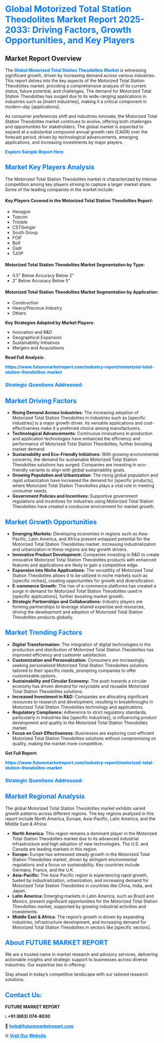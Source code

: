 <h1 style="color: #007BFF;">Global Motorized Total Station Theodolites Market Report 2025-2033: Driving Factors, Growth Opportunities, and Key Players</h1>

<section id="overview">
<h2>Market Report Overview</h2>
<p>The <a href="https://www.futuremarketreport.com/industry-report/motorized-total-station-theodolites-market" style="color: #007BFF; text-decoration: none;"><strong>Global Motorized Total Station Theodolites Market</strong></a> is witnessing significant growth, driven by increasing demand across various industries. This report delves into the key aspects of the Motorized Total Station Theodolites market, providing a comprehensive analysis of its current status, future potential, and challenges. The demand for Motorized Total Station Theodolites has surged due to its wide-ranging applications in industries such as [insert industries], making it a critical component in modern-day [applications].</p>
<p>As consumer preferences shift and industries innovate, the Motorized Total Station Theodolites market continues to evolve, offering both challenges and opportunities for stakeholders. The global market is expected to expand at a substantial compound annual growth rate (CAGR) over the forecast period, driven by technological advancements, emerging applications, and increasing investments by major players.</p>
</section>

<section id="overview">
<p><a href="https://www.futuremarketreport.com/request-sample/reportId=40585" style="color: #007BFF; text-decoration: none;"><strong>Explore Sample Report Here</strong></a></p>
</section>

<section id="key-players">
<h2 style="color: #007BFF;">Market Key Players Analysis</h2>
<p>The Motorized Total Station Theodolites market is characterized by intense competition among key players striving to capture a larger market share. Some of the leading companies in the market include:</p>
<h4>Key Players Covered in the Motorized Total Station Theodolites Report:</h4>
<ul><li>Hexagon</li><li>Topcon</li><li>Trimble</li><li>CST/berger</li><li>South Group</li><li>FOIF</li><li>Boif</li><li>Dadi</li><li>TJOP</li></ul>
<h4>Motorized Total Station Theodolites Market Segmentation by Type:</h4>
<ul><li>0.5&quot; Below Accuracy Below 2&quot;</li><li>2&quot; Below Accuracy Below 5&quot;</li></ul>

<h4>Motorized Total Station Theodolites Market Segmentation by Application:</h4>
<ul><li>Construction</li><li>Heavy/Precious Industry</li><li>Others</li></ul>
<p><strong>Key Strategies Adopted by Market Players:</strong></p>
<ul>
<li>Innovation and R&D</li>
<li>Geographical Expansion</li>
<li>Sustainability Initiatives</li>
<li>Mergers and Acquisitions</li>
</ul>
</section>

<section>
<p><strong>Read Full Analysis: </strong></p><a href="https://www.futuremarketreport.com/industry-report/motorized-total-station-theodolites-market" style="color: #007BFF; text-decoration: none;"><strong>https://www.futuremarketreport.com/industry-report/motorized-total-station-theodolites-market</strong></a>
<h3 style="color: #007BFF;">Strategic Questions Addressed:</h3>
</section>

<section id="driving-factors">
<h2 style="color: #007BFF;">Market Driving Factors</h2>
<ul>
<li><strong>Rising Demand Across Industries:</strong> The increasing adoption of Motorized Total Station Theodolites in industries such as [specific industries] is a major growth driver. Its versatile applications and cost-effectiveness make it a preferred choice among manufacturers.</li>
<li><strong>Technological Advancements:</strong> Continuous innovations in production and application technologies have enhanced the efficiency and performance of Motorized Total Station Theodolites, further boosting market demand.</li>
<li><strong>Sustainability and Eco-Friendly Initiatives:</strong> With growing environmental concerns, the demand for sustainable Motorized Total Station Theodolites solutions has surged. Companies are investing in eco-friendly variants to align with global sustainability goals.</li>
<li><strong>Growing Population and Urbanization:</strong> The rising global population and rapid urbanization have increased the demand for [specific products], where Motorized Total Station Theodolites plays a vital role in meeting consumer needs.</li>
<li><strong>Government Policies and Incentives:</strong> Supportive government regulations and incentives for industries using Motorized Total Station Theodolites have created a conducive environment for market growth.</li>
</ul>
</section>

<section id="growth-opportunities">
<h2 style="color: #007BFF;">Market Growth Opportunities</h2>
<ul>
<li><strong>Emerging Markets:</strong> Developing economies in regions such as Asia-Pacific, Latin America, and Africa present untapped potential for the Motorized Total Station Theodolites market. Increasing industrialization and urbanization in these regions are key growth drivers.</li>
<li><strong>Innovative Product Development:</strong> Companies investing in R&D to create innovative Motorized Total Station Theodolites products with enhanced features and applications are likely to gain a competitive edge.</li>
<li><strong>Expansion into Niche Applications:</strong> The versatility of Motorized Total Station Theodolites allows it to be utilized in niche markets such as [specific niches], creating opportunities for growth and diversification.</li>
<li><strong>E-commerce Growth:</strong> The rise of e-commerce platforms has created a surge in demand for Motorized Total Station Theodolites used in [specific applications], further boosting market growth.</li>
<li><strong>Strategic Partnerships and Collaborations:</strong> Industry players are forming partnerships to leverage shared expertise and resources, driving the development and adoption of Motorized Total Station Theodolites products globally.</li>
</ul>
</section>

<section id="trending-factors">
<h2 style="color: #007BFF;">Market Trending Factors</h2>
<ul>
<li><strong>Digital Transformation:</strong> The integration of digital technologies in the production and distribution of Motorized Total Station Theodolites has improved efficiency and customer satisfaction.</li>
<li><strong>Customization and Personalization:</strong> Consumers are increasingly seeking personalized Motorized Total Station Theodolites solutions tailored to their specific needs, prompting companies to offer customizable options.</li>
<li><strong>Sustainability and Circular Economy:</strong> The push towards a circular economy has driven demand for recyclable and reusable Motorized Total Station Theodolites solutions.</li>
<li><strong>Increased Investment in R&D:</strong> Companies are allocating significant resources to research and development, resulting in breakthroughs in Motorized Total Station Theodolites technology and applications.</li>
<li><strong>Regulatory Compliance:</strong> Adherence to strict regulatory standards, particularly in industries like [specific industries], is influencing product development and quality in the Motorized Total Station Theodolites market.</li>
<li><strong>Focus on Cost-Effectiveness:</strong> Businesses are exploring cost-efficient Motorized Total Station Theodolites solutions without compromising on quality, making the market more competitive.</li>
</ul>
</section>

<section>
<p><strong>Get Full Report: </strong></p><a href="https://www.futuremarketreport.com/industry-report/motorized-total-station-theodolites-market" style="color: #007BFF; text-decoration: none;"><strong>https://www.futuremarketreport.com/industry-report/motorized-total-station-theodolites-market</strong></a>
<h3 style="color: #007BFF;">Strategic Questions Addressed:</h3>
</section>


<section id="regional-analysis">
<h2 style="color: #007BFF;">Market Regional Analysis</h2>
<p>The global Motorized Total Station Theodolites market exhibits varied growth patterns across different regions. The key regions analyzed in this report include North America, Europe, Asia-Pacific, Latin America, and the Middle East & Africa:</p>
<ul>
<li><strong>North America:</strong> This region remains a dominant player in the Motorized Total Station Theodolites market due to its advanced industrial infrastructure and high adoption of new technologies. The U.S. and Canada are leading markets in this region.</li>
<li><strong>Europe:</strong> Europe has witnessed steady growth in the Motorized Total Station Theodolites market, driven by stringent environmental regulations and a focus on sustainability. Key countries include Germany, France, and the U.K.</li>
<li><strong>Asia-Pacific:</strong> The Asia-Pacific region is experiencing rapid growth, fueled by industrialization, urbanization, and increasing demand for Motorized Total Station Theodolites in countries like China, India, and Japan.</li>
<li><strong>Latin America:</strong> Emerging markets in Latin America, such as Brazil and Mexico, present significant opportunities for the Motorized Total Station Theodolites market, supported by growing industrial activities and investments.</li>
<li><strong>Middle East & Africa:</strong> The region’s growth is driven by expanding industries, infrastructure development, and increasing demand for Motorized Total Station Theodolites in sectors like [specific sectors].</li>
</ul>
</section>

<footer>
<h2 style="color: #007BFF;">About FUTURE MARKET REPORT</h2>
<p>We are a trusted name in market research and advisory services, delivering actionable insights and strategic support to businesses across diverse industries. Our expertise lies in offering:</p>

<p>Stay ahead in today’s competitive landscape with our tailored research solutions.</p>

<h2 style="color: #007BFF;">Contact Us:</h2>
<p><strong>FUTURE MARKET REPORT</strong></p>
<p>📞 <strong>+91 (883) 074-8030</strong></p>
<p>📧 <strong><a href="mailto:help@futuremarketreport.com" style="color: #007BFF;">help@futuremarketreport.com</a></strong></p>
<p>🌐 <strong><a href="https://www.futuremarketreport.com/" style="color: #007BFF;">Visit Our Website</a></strong></p>
</footer>